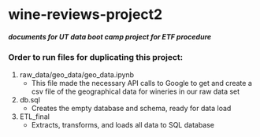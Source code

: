 # wine-reviews-project2
##### documents for UT data boot camp project for ETF procedure

### Order to run files for duplicating this project:
1. raw_data/geo_data/geo_data.ipynb  
    * This file made the necessary API calls to Google to get and create a csv file of the geographical data for wineries in our raw data set
2. db.sql  
    * Creates the empty database and schema, ready for data load 
2. ETL_final  
    * Extracts, transforms, and loads all data to SQL database 